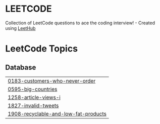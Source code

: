 # LEETCODE
Collection of LeetCode questions to ace the coding interview! - Created using [LeetHub](https://github.com/QasimWani/LeetHub)

<!---LeetCode Topics Start-->
# LeetCode Topics
## Database
|  |
| ------- |
| [0183-customers-who-never-order](https://github.com/achal2000-oss/LEETCODE/tree/master/0183-customers-who-never-order) |
| [0595-big-countries](https://github.com/achal2000-oss/LEETCODE/tree/master/0595-big-countries) |
| [1258-article-views-i](https://github.com/achal2000-oss/LEETCODE/tree/master/1258-article-views-i) |
| [1827-invalid-tweets](https://github.com/achal2000-oss/LEETCODE/tree/master/1827-invalid-tweets) |
| [1908-recyclable-and-low-fat-products](https://github.com/achal2000-oss/LEETCODE/tree/master/1908-recyclable-and-low-fat-products) |
<!---LeetCode Topics End-->